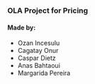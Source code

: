 ### OLA Project for Pricing

#### Made by:
* Ozan Incesulu
* Cagatay Onur
* Caspar Dietz
* Anas Bahtaoui
* Margarida Pereira